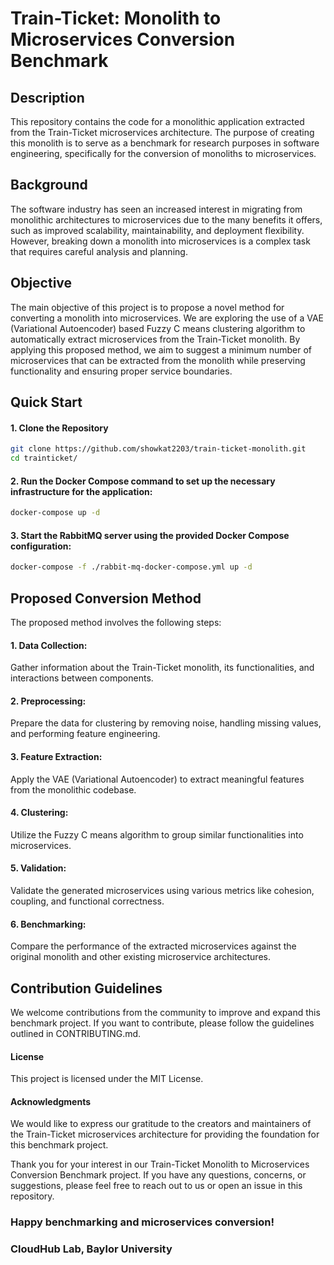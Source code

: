 # Train-Ticket: Monolith to Microservices Conversion Benchmark


[//]: # (# <img src="./image/logo.png">)

## Description
This repository contains the code for a monolithic application extracted from the Train-Ticket 
microservices architecture. The purpose of creating this monolith is to serve as a benchmark 
for research purposes in software engineering, specifically for the conversion of monoliths to 
microservices.

## Background
The software industry has seen an increased interest in migrating from monolithic architectures 
to microservices due to the many benefits it offers, such as improved scalability, maintainability, 
and deployment flexibility. However, breaking down a monolith into microservices is a complex task that 
requires careful analysis and planning.

## Objective
The main objective of this project is to propose a novel method for converting a monolith into 
microservices. We are exploring the use of a VAE (Variational Autoencoder) based Fuzzy C means clustering
algorithm to automatically extract microservices from the Train-Ticket monolith. By applying this proposed
method, we aim to suggest a minimum number of microservices that can be extracted from the monolith while 
preserving functionality and ensuring proper service boundaries.

## Quick Start

#### 1. Clone the Repository
```bash
git clone https://github.com/showkat2203/train-ticket-monolith.git 
cd trainticket/
```

#### 2. Run the Docker Compose command to set up the necessary infrastructure for the application:

```bash
docker-compose up -d
```

#### 3. Start the RabbitMQ server using the provided Docker Compose configuration:

```bash
docker-compose -f ./rabbit-mq-docker-compose.yml up -d
```


## Proposed Conversion Method
The proposed method involves the following steps:

#### 1. Data Collection: 
Gather information about the Train-Ticket monolith, its functionalities, and interactions between components.

#### 2. Preprocessing: 
Prepare the data for clustering by removing noise, handling missing values, and performing feature engineering.

#### 3. Feature Extraction: 
Apply the VAE (Variational Autoencoder) to extract meaningful features from the monolithic codebase.

#### 4. Clustering: 
Utilize the Fuzzy C means algorithm to group similar functionalities into microservices.

#### 5. Validation: 
Validate the generated microservices using various metrics like cohesion, coupling, and functional correctness.

#### 6. Benchmarking: 
Compare the performance of the extracted microservices against the original monolith and other existing microservice architectures.

## Contribution Guidelines
We welcome contributions from the community to improve and expand this benchmark project. If you want to contribute, please follow the guidelines outlined in CONTRIBUTING.md.

#### License
This project is licensed under the MIT License.

#### Acknowledgments
We would like to express our gratitude to the creators and maintainers of the Train-Ticket microservices architecture for providing the foundation for this benchmark project.

Thank you for your interest in our Train-Ticket Monolith to Microservices Conversion Benchmark project. If you have any questions, concerns, or suggestions, please feel free to reach out to us or open an issue in this repository.

### Happy benchmarking and microservices conversion!

### CloudHub Lab, Baylor University
